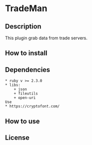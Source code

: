 # TradeMan #

## Description ##

This plugin grab data from trade servers.

## How to install ##

## Dependencies ##

    * ruby v >= 2.3.0
    * libs:
        + json
        + fileutils
        + open-uri
    Use
    * https://cryptofont.com/

## How to use ##

## License ##

